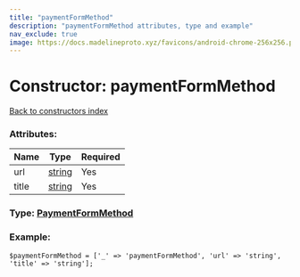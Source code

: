 ```yaml
---
title: "paymentFormMethod"
description: "paymentFormMethod attributes, type and example"
nav_exclude: true
image: https://docs.madelineproto.xyz/favicons/android-chrome-256x256.png
---
```

# Constructor: paymentFormMethod  
[Back to constructors index](/API_docs/constructors/index.html)



### Attributes:

| Name     |    Type       | Required |
|----------|---------------|----------|
|url|[string](/API_docs/types/string.html) | Yes|
|title|[string](/API_docs/types/string.html) | Yes|



### Type: [PaymentFormMethod](/API_docs/types/PaymentFormMethod.html)


### Example:

```
$paymentFormMethod = ['_' => 'paymentFormMethod', 'url' => 'string', 'title' => 'string'];
```  

